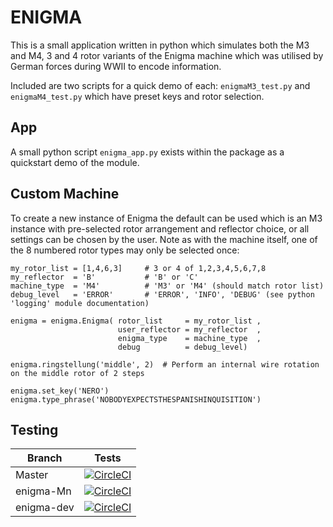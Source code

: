 # ENIGMA
This is a small application written in python which simulates both the M3 and M4, 3 and 4 rotor variants of the Enigma machine which was utilised by German forces during WWII to encode information.

Included are two scripts for a quick demo of each: `enigmaM3_test.py` and `enigmaM4_test.py` which have preset keys and rotor selection.

## App

A small python script `enigma_app.py` exists within the package as a quickstart demo of the module.

## Custom Machine
To create a new instance of Enigma the default can be used which is an M3 instance with pre-selected rotor arrangement and reflector choice, or all settings can be chosen by the user. Note as with the machine itself, one of the 8 numbered rotor types may only be selected once:
```
my_rotor_list = [1,4,6,3]     # 3 or 4 of 1,2,3,4,5,6,7,8
my_reflector  = 'B'           # 'B' or 'C'
machine_type  = 'M4'          # 'M3' or 'M4' (should match rotor list)
debug_level   = 'ERROR'       # 'ERROR', 'INFO', 'DEBUG' (see python 'logging' module documentation)

enigma = enigma.Enigma( rotor_list     = my_rotor_list ,
                        user_reflector = my_reflector  ,
                        enigma_type    = machine_type  ,
                        debug          = debug_level)

enigma.ringstellung('middle', 2)  # Perform an internal wire rotation on the middle rotor of 2 steps 

enigma.set_key('NERO')
enigma.type_phrase('NOBODYEXPECTSTHESPANISHINQUISITION')
```

## Testing
| Branch  | Tests |
|---|---|
| Master | [![CircleCI](https://circleci.com/gh/artemis-beta/enigma/tree/master.svg?style=svg)](https://circleci.com/gh/artemis-beta/enigma/tree/master)|
| enigma-Mn | [![CircleCI](https://circleci.com/gh/artemis-beta/enigma/tree/enigma-Mn.svg?style=svg)](https://circleci.com/gh/artemis-beta/enigma/tree/enigma-Mn) |
| enigma-dev | [![CircleCI](https://circleci.com/gh/artemis-beta/enigma/tree/enigma-dev.svg?style=svg)](https://circleci.com/gh/artemis-beta/enigma/tree/enigma-dev) |
